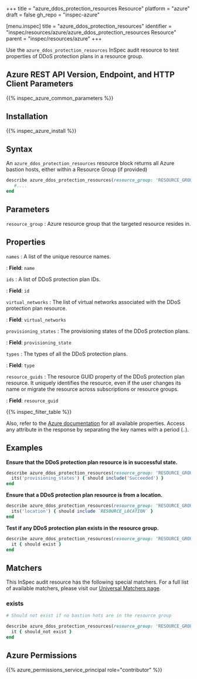 +++
title = "azure_ddos_protection_resources Resource"
platform = "azure"
draft = false
gh_repo = "inspec-azure"

[menu.inspec]
title = "azure_ddos_protection_resources"
identifier = "inspec/resources/azure/azure_ddos_protection_resources Resource"
parent = "inspec/resources/azure"
+++

Use the `azure_ddos_protection_resources` InSpec audit resource to test properties of DDoS protection plans in a resource group.

## Azure REST API Version, Endpoint, and HTTP Client Parameters

{{% inspec_azure_common_parameters %}}

## Installation

{{% inspec_azure_install %}}

## Syntax

An `azure_ddos_protection_resources` resource block returns all Azure bastion hosts, either within a Resource Group (if provided)

```ruby
describe azure_ddos_protection_resources(resource_group: 'RESOURCE_GROUP') do
   #....
end
```

## Parameters

`resource_group`
: Azure resource group that the targeted resource resides in.

## Properties

`names`
: A list of the unique resource names.

: **Field**: `name`

`ids`
: A list of DDoS protection plan IDs.

: **Field**: `id`

`virtual_networks`
: The list of virtual networks associated with the DDoS protection plan resource.

: **Field**: `virtual_networks`

`provisioning_states`
: The provisioning states of the DDoS protection plans.

: **Field**: `provisioning_state`

`types`
: The types of all the DDoS protection plans.

: **Field**: `type`

`resource_guids`
: The resource GUID property of the DDoS protection plan resource. It uniquely identifies the resource, even if the user changes its name or migrate the resource across subscriptions or resource groups.

: **Field**: `resource_guid`


{{% inspec_filter_table %}}

Also, refer to the [Azure documentation](https://docs.microsoft.com/en-us/rest/api/virtualnetwork/ddos-protection-plans/list) for all available properties.
Access any attribute in the response by separating the key names with a period (`.`).

## Examples

**Ensure that the DDoS protection plan resource is in successful state.**

```ruby
describe azure_ddos_protection_resources(resource_group: 'RESOURCE_GROUP') do
  its('provisioning_states') { should include('Succeeded') }
end
```

**Ensure that a DDoS protection plan resource is from a location.**

```ruby
describe azure_ddos_protection_resources(resource_group: 'RESOURCE_GROUP') do
  its('location') { should include `RESOURCE_LOCATION` }
end
```

**Test if any DDoS protection plan exists in the resource group.**

```ruby
describe azure_ddos_protection_resources(resource_group: 'RESOURCE_GROUP') do
  it { should exist }
end
```

## Matchers

This InSpec audit resource has the following special matchers. For a full list of available matchers, please visit our [Universal Matchers page](https://www.inspec.io/docs/reference/matchers/).

### exists

```ruby
# Should not exist if no bastion hots are in the resource group

describe azure_ddos_protection_resources(resource_group: 'RESOURCE_GROUP') do
  it { should_not exist }
end
```

## Azure Permissions

{{% azure_permissions_service_principal role="contributor" %}}
